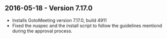 ## 2016-05-18 - Version 7.17.0
- Installs GotoMeeting version 7.17.0, build 4911
- Fixed the nuspec and the install script to follow the guidelines mentiond during the approval process.
